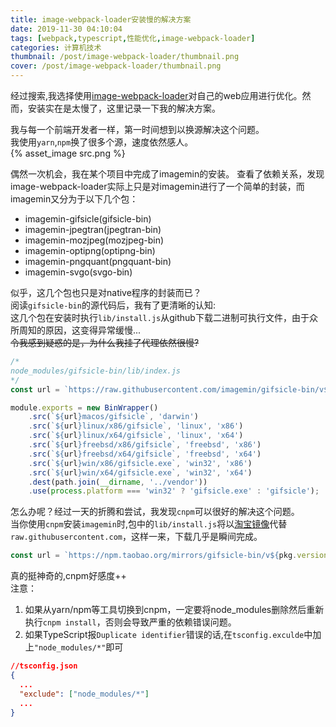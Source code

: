 ```yaml
---
title: image-webpack-loader安装慢的解决方案
date: 2019-11-30 04:10:04
tags: [webpack,typescript,性能优化,image-webpack-loader]
categories: 计算机技术
thumbnail: /post/image-webpack-loader/thumbnail.png
cover: /post/image-webpack-loader/thumbnail.png
---
```

经过搜索,我选择使用[image-webpack-loader](https://github.com/tcoopman/image-webpack-loader)对自己的web应用进行优化。然而，安装实在是太慢了，这里记录一下我的解决方案。   
<!-- more -->

我与每一个前端开发者一样，第一时间想到以换源解决这个问题。   
我使用`yarn`,`npm`换了很多个源，速度依然感人。   
{% asset_image src.png %}


偶然一次机会，我在某个项目中完成了imagemin的安装。
查看了依赖关系，发现image-webpack-loader实际上只是对imagemin进行了一个简单的封装，而imagemin又分为于以下几个包：
* imagemin-gifsicle(gifsicle-bin)
* imagemin-jpegtran(jpegtran-bin)
* imagemin-mozjpeg(mozjpeg-bin)
* imagemin-optipng(optipng-bin)
* imagemin-pngquant(pngquant-bin)
* imagemin-svgo(svgo-bin)

似乎，这几个包也只是对native程序的封装而已？   
阅读`gifsicle-bin`的源代码后，我有了更清晰的认知:   
这几个包在安装时执行`lib/install.js`从github下载二进制可执行文件，由于众所周知的原因，这变得异常缓慢...   
~~令我感到疑惑的是，为什么我挂了代理依然很慢?~~

```javascript
/*
node_modules/gifsicle-bin/lib/index.js
*/
const url = `https://raw.githubusercontent.com/imagemin/gifsicle-bin/v${pkg.version}/vendor/`;

module.exports = new BinWrapper()
	.src(`${url}macos/gifsicle`, 'darwin')
	.src(`${url}linux/x86/gifsicle`, 'linux', 'x86')
	.src(`${url}linux/x64/gifsicle`, 'linux', 'x64')
	.src(`${url}freebsd/x86/gifsicle`, 'freebsd', 'x86')
	.src(`${url}freebsd/x64/gifsicle`, 'freebsd', 'x64')
	.src(`${url}win/x86/gifsicle.exe`, 'win32', 'x86')
	.src(`${url}win/x64/gifsicle.exe`, 'win32', 'x64')
	.dest(path.join(__dirname, '../vendor'))
    .use(process.platform === 'win32' ? 'gifsicle.exe' : 'gifsicle');
```
怎么办呢？经过一天的折腾和尝试，我发现`cnpm`可以很好的解决这个问题。   
当你使用`cnpm`安装`imagemin`时,包中的`lib/install.js`将以[淘宝镜像](http://npm.taobao.org/mirrors)代替`raw.githubusercontent.com`，这样一来，下载几乎是瞬间完成。
```javascript
const url = `https://npm.taobao.org/mirrors/gifsicle-bin/v${pkg.version}/vendor/`;
```
真的挺神奇的,cnpm好感度++   
注意：
1. 如果从yarn/npm等工具切换到cnpm，一定要将node_modules删除然后重新执行`cnpm install`，否则会导致严重的依赖错误问题。
2. 如果TypeScript报`Duplicate identifier`错误的话,在`tsconfig.exculde`中加上`"node_modules/*"`即可 
```json
//tsconfig.json
{
  ...
  "exclude": ["node_modules/*"]
  ...
}
```